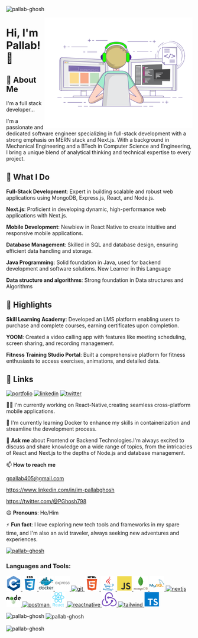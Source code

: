  <p align="left"> <img src="https://komarev.com/ghpvc/?username=pallab-ghosh&label=Profile%20views&color=0e75b6&style=flat" alt="pallab-ghosh" /> </p>
 <img align="right" alt="Coding" width="400" src="https://raw.githubusercontent.com/devSouvik/devSouvik/master/gif3.gif">

# Hi, I'm Pallab! 👋


## 🚀 About Me
I'm a full stack developer...

I'm a passionate and dedicated software engineer specializing in full-stack development with a strong emphasis on MERN stack and Next.js. With a background in Mechanical Engineering and a BTech in Computer Science and Engineering, I bring a unique blend of analytical thinking and technical expertise to every project.



## 🚀 What I Do

**Full-Stack Development**: Expert in building scalable and robust web applications using MongoDB, Express.js, React, and Node.js.

**Next.js**: Proficient in developing dynamic, high-performance web applications with Next.js.

**Mobile Development**: Newbiew in React Native to create intuitive and responsive mobile applications.

**Database Management**: Skilled in SQL and database design, ensuring efficient data handling and storage.

**Java Programming**: Solid foundation in Java, used for backend development and software solutions. New Learner in this Language  

**Data structure and algorithms**: Strong foundation in Data structures and Algorithms


## 🌟 Highlights
**Skill Learning Academy**: Developed an LMS platform enabling users to purchase and complete courses, earning certificates upon completion.

**YOOM**: Created a video calling app with features like meeting scheduling, screen sharing, and recording management.

**Fitness Training Studio Portal**: Built a comprehensive platform for fitness enthusiasts to access exercises, animations, and detailed data.
## 🔗 Links
[![portfolio](https://img.shields.io/badge/my_portfolio-000?style=for-the-badge&logo=ko-fi&logoColor=white)](https://github.com/Pallab-Ghosh/)
[![linkedin](https://img.shields.io/badge/linkedin-0A66C2?style=for-the-badge&logo=linkedin&logoColor=white)](https://www.linkedin.com/in/im-pallabghosh)
[![twitter](https://img.shields.io/badge/twitter-1DA1F2?style=for-the-badge&logo=twitter&logoColor=white)](https://twitter.com/@PGhosh798)


 👩‍💻 I'm currently working on React-Native,creating seamless cross-platform mobile applications.

🧠 I'm currently learning Docker to enhance my skills in containerization and streamline the development process.
 
💬 **Ask me** about Frontend or Backend Technologies.I'm always excited to discuss and share knowledge on a wide range of topics, from the intricacies of React and Next.js to the depths of Node.js and database management.

📫 **How to reach me**

gpallab405@gmail.com

https://www.linkedin.com/in/im-pallabghosh

https://twitter.com/@PGhosh798

😄 **Pronouns**: He/Him

⚡️ **Fun fact**: I love exploring new tech tools and frameworks in my spare time, and I'm also an avid traveler, always seeking new adventures and experiences.


 <p align="left"> <a href="https://github.com/ryo-ma/github-profile-trophy"><img src="https://github-profile-trophy.vercel.app/?username=pallab-ghosh" alt="pallab-ghosh" /></a> </p>


 
<h3 align="left">Languages and Tools:</h3>
<p align="left"> <a href="https://www.w3schools.com/cpp/" target="_blank" rel="noreferrer"> <img src="https://raw.githubusercontent.com/devicons/devicon/master/icons/cplusplus/cplusplus-original.svg" alt="cplusplus" width="40" height="40"/> </a> <a href="https://www.w3schools.com/css/" target="_blank" rel="noreferrer"> <img src="https://raw.githubusercontent.com/devicons/devicon/master/icons/css3/css3-original-wordmark.svg" alt="css3" width="40" height="40"/> </a> <a href="https://www.docker.com/" target="_blank" rel="noreferrer"> <img src="https://raw.githubusercontent.com/devicons/devicon/master/icons/docker/docker-original-wordmark.svg" alt="docker" width="40" height="40"/> </a> <a href="https://expressjs.com" target="_blank" rel="noreferrer"> <img src="https://raw.githubusercontent.com/devicons/devicon/master/icons/express/express-original-wordmark.svg" alt="express" width="40" height="40"/> </a> <a href="https://git-scm.com/" target="_blank" rel="noreferrer"> <img src="https://www.vectorlogo.zone/logos/git-scm/git-scm-icon.svg" alt="git" width="40" height="40"/> </a> <a href="https://www.w3.org/html/" target="_blank" rel="noreferrer"> <img src="https://raw.githubusercontent.com/devicons/devicon/master/icons/html5/html5-original-wordmark.svg" alt="html5" width="40" height="40"/> </a> <a href="https://www.java.com" target="_blank" rel="noreferrer"> <img src="https://raw.githubusercontent.com/devicons/devicon/master/icons/java/java-original.svg" alt="java" width="40" height="40"/> </a> <a href="https://developer.mozilla.org/en-US/docs/Web/JavaScript" target="_blank" rel="noreferrer"> <img src="https://raw.githubusercontent.com/devicons/devicon/master/icons/javascript/javascript-original.svg" alt="javascript" width="40" height="40"/> </a> <a href="https://www.mongodb.com/" target="_blank" rel="noreferrer"> <img src="https://raw.githubusercontent.com/devicons/devicon/master/icons/mongodb/mongodb-original-wordmark.svg" alt="mongodb" width="40" height="40"/> </a> <a href="https://www.mysql.com/" target="_blank" rel="noreferrer"> <img src="https://raw.githubusercontent.com/devicons/devicon/master/icons/mysql/mysql-original-wordmark.svg" alt="mysql" width="40" height="40"/> </a> <a href="https://nextjs.org/" target="_blank" rel="noreferrer"> <img src="https://cdn.worldvectorlogo.com/logos/nextjs-2.svg" alt="nextjs" width="40" height="40"/> </a> <a href="https://nodejs.org" target="_blank" rel="noreferrer"> <img src="https://raw.githubusercontent.com/devicons/devicon/master/icons/nodejs/nodejs-original-wordmark.svg" alt="nodejs" width="40" height="40"/> </a> <a href="https://postman.com" target="_blank" rel="noreferrer"> <img src="https://www.vectorlogo.zone/logos/getpostman/getpostman-icon.svg" alt="postman" width="40" height="40"/> </a> <a href="https://reactjs.org/" target="_blank" rel="noreferrer"> <img src="https://raw.githubusercontent.com/devicons/devicon/master/icons/react/react-original-wordmark.svg" alt="react" width="40" height="40"/> </a> <a href="https://reactnative.dev/" target="_blank" rel="noreferrer"> <img src="https://reactnative.dev/img/header_logo.svg" alt="reactnative" width="40" height="40"/> </a> <a href="https://redux.js.org" target="_blank" rel="noreferrer"> <img src="https://raw.githubusercontent.com/devicons/devicon/master/icons/redux/redux-original.svg" alt="redux" width="40" height="40"/> </a> <a href="https://tailwindcss.com/" target="_blank" rel="noreferrer"> <img src="https://www.vectorlogo.zone/logos/tailwindcss/tailwindcss-icon.svg" alt="tailwind" width="40" height="40"/> </a> <a href="https://www.typescriptlang.org/" target="_blank" rel="noreferrer"> <img src="https://raw.githubusercontent.com/devicons/devicon/master/icons/typescript/typescript-original.svg" alt="typescript" width="40" height="40"/> </a> </p>

<p><img align="left" src="https://github-readme-stats.vercel.app/api/top-langs?username=pallab-ghosh&show_icons=true&locale=en&layout=compact" alt="pallab-ghosh" /></p>

<p>&nbsp;<img align="center" src="https://github-readme-stats.vercel.app/api?username=pallab-ghosh&show_icons=true&locale=en" alt="pallab-ghosh" /></p>

<p><img align="center" src="https://github-readme-streak-stats.herokuapp.com/?user=pallab-ghosh&" alt="pallab-ghosh" /></p>
